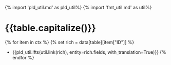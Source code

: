 {% import 'pld_util.md' as pld_util%}
{% import 'fmt_util.md' as util%}

# {{table.capitalize()}}
{% for item in ctx %}
{% set rich = data[table][item["ID"]] %}
* {{pld_util.lfts(util.link(rich), entity=rich.fields, with_translation=True)}}
{% endfor %}
